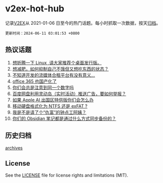 # v2ex-hot-hub

 记录[V2EX](https://www.v2ex.com/)从 2021-01-06 日至今的热门话题。每小时抓取一次数据，按天[归档](archives)。

`更新时间：2024-06-11 03:01:53 +0800`

## 热议话题

1. [想折腾一下 Linux ,请大家推荐个桌面发行版。](https://www.v2ex.com/t/1048210)
1. [想减肥，如何抑制自己不饿但又想吃东西的状态？](https://www.v2ex.com/t/1048211)
1. [不知道开发的流媒体合租平台有没有意义…](https://www.v2ex.com/t/1048189)
1. [office 365 也国产化了](https://www.v2ex.com/t/1048191)
1. [你们会总是注意到同一个数字吗](https://www.v2ex.com/t/1048215)
1. [百度网盘利用灵动岛（实时活动）推送广告，要如何举报？](https://www.v2ex.com/t/1048247)
1. [如果 Apple AI 出国区特供版你们会怎么办](https://www.v2ex.com/t/1048222)
1. [移动硬盘格式化为 NTFS 还是 exFAT ?](https://www.v2ex.com/t/1048204)
1. [我是不是请了个“仇富”的钟点工阿姨？](https://www.v2ex.com/t/1048293)
1. [你们的 Obsidian 笔记都是通过什么方式同步备份的？](https://www.v2ex.com/t/1048271)

## 历史归档

[archives](archives)

## License

See the [LICENSE](LICENSE) file for license rights and limitations (MIT).
